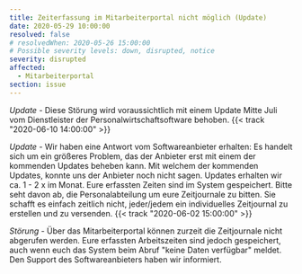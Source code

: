 ```yaml
---
title: Zeiterfassung im Mitarbeiterportal nicht möglich (Update)
date: 2020-05-29 10:00:00
resolved: false
# resolvedWhen: 2020-05-26 15:00:00
# Possible severity levels: down, disrupted, notice
severity: disrupted
affected:
  - Mitarbeiterportal
section: issue
---
```

*Update* - Diese Störung wird voraussichtlich mit einem Update Mitte Juli vom Dienstleister der Personalwirtschaftsoftware behoben. {{< track "2020-06-10 14:00:00" >}}

*Update* - Wir haben eine Antwort vom Softwareanbieter erhalten: Es handelt sich um ein größeres Problem, das der Anbieter erst mit einem der kommenden Updates beheben kann. Mit welchem der kommenden Updates, konnte uns der Anbieter noch nicht sagen. Updates erhalten wir ca. 1 - 2 x im Monat. Eure erfassten Zeiten sind im System gespeichert. Bitte seht davon ab, die Personalabteilung um eure Zeitjournale zu bitten. Sie schafft es einfach zeitlich nicht, jeder/jedem ein individuelles Zeitjournal zu erstellen und zu versenden. {{< track "2020-06-02 15:00:00" >}}

*Störung* - Über das Mitarbeiterportal können zurzeit die Zeitjournale nicht abgerufen werden. Eure erfassten Arbeitszeiten sind jedoch gespeichert, auch wenn euch das System beim Abruf "keine Daten verfügbar" meldet. Den Support des Softwareanbieters haben wir informiert.

